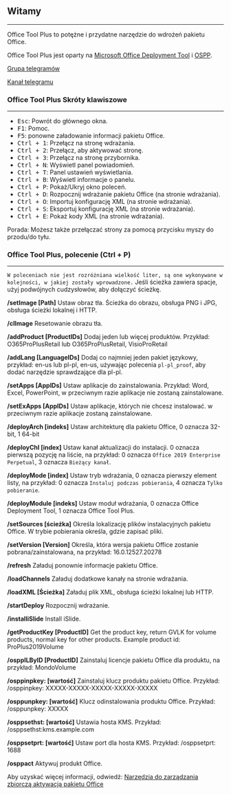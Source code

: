 ## Witamy

---

Office Tool Plus to potężne i przydatne narzędzie do wdrożeń pakietu Office.

Office Tool Plus jest oparty na [Microsoft Office Deployment Tool](https://aka.ms/ODT) i [OSPP](https://docs.microsoft.com/pl-pl/DeployOffice/vlactivation/tools-to-manage-volume-activation-of-office).

[Grupa telegramów](https://otp.landian.vip/grouplink/telegram.html)

[Kanał telegramu](https://t.me/otp_channel)

### Office Tool Plus Skróty klawiszowe

---

- <kbd>Esc</kbd>: Powrót do głównego okna.
- <kbd>F1</kbd>: Pomoc.
- <kbd>F5</kbd>: ponowne załadowanie informacji pakietu Office.
- <kbd>Ctrl + 1</kbd>: Przełącz na stronę wdrażania.
- <kbd>Ctrl + 2</kbd>: Przełącz, aby aktywować stronę.
- <kbd>Ctrl + 3</kbd>: Przełącz na stronę przybornika.
- <kbd>Ctrl + N</kbd>: Wyświetl panel powiadomień.
- <kbd>Ctrl + T</kbd>: Panel ustawień wyświetlania.
- <kbd>Ctrl + B</kbd>: Wyświetl informacje o panelu.
- <kbd>Ctrl + P</kbd>: Pokaż/Ukryj okno poleceń.
- <kbd>Ctrl + D</kbd>: Rozpocznij wdrażanie pakietu Office (na stronie wdrażania).
- <kbd>Ctrl + O</kbd>: Importuj konfigurację XML (na stronie wdrażania).
- <kbd>Ctrl + S</kbd>: Eksportuj konfigurację XML (na stronie wdrażania).
- <kbd>Ctrl + E</kbd>: Pokaż kody XML (na stronie wdrażania).

Porada: Możesz także przełączać strony za pomocą przycisku myszy do przodu/do tyłu.

### Office Tool Plus, polecenie (Ctrl + P)

---

`W poleceniach nie jest rozróżniana wielkość liter, są one wykonywane w kolejności, w jakiej zostały wprowadzone.` Jeśli ścieżka zawiera spacje, użyj podwójnych cudzysłowów, aby dołączyć ścieżkę.

**/setImage [Path]** Ustaw obraz tła. Ścieżka do obrazu, obsługa PNG i JPG, obsługa ścieżki lokalnej i HTTP.

**/clImage** Resetowanie obrazu tła.

**/addProduct [ProductIDs]** Dodaj jeden lub więcej produktów. Przykład: O365ProPlusRetail lub O365ProPlusRetail, VisioProRetail

**/addLang [LanguageIDs]** Dodaj co najmniej jeden pakiet językowy, przykład: en-us lub pl-pl, en-us, używając polecenia `pl-pl_proof`, aby dodać narzędzie sprawdzające dla pl-pl.

**/setApps [AppIDs]** Ustaw aplikacje do zainstalowania. Przykład: Word, Excel, PowerPoint, w przeciwnym razie aplikacje nie zostaną zainstalowane.

**/setExApps [AppIDs]** Ustaw aplikacje, których nie chcesz instalować. w przeciwnym razie aplikacje zostaną zainstalowane.

**/deployArch [indeks]** Ustaw architekturę dla pakietu Office, 0 oznacza 32-bit, 1 64-bit

**/deployChl [index]** Ustaw kanał aktualizacji do instalacji. 0 oznacza pierwszą pozycję na liście, na przykład: 0 oznacza `Office 2019 Enterprise Perpetual`, 3 oznacza `Bieżący kanał`.

**/deployMode [index]** Ustaw tryb wdrażania, 0 oznacza pierwszy element listy, na przykład: 0 oznacza `Instaluj podczas pobierania`, 4 oznacza `Tylko pobieranie`.

**/deployModule [indeks]** Ustaw moduł wdrażania, 0 oznacza Office Deployment Tool, 1 oznacza Office Tool Plus.

**/setSources [ścieżka]** Określa lokalizację plików instalacyjnych pakietu Office. W trybie pobierania określa, gdzie zapisać pliki.

**/setVersion [Version]** Określa, która wersja pakietu Office zostanie pobrana/zainstalowana, na przykład: 16.0.12527.20278

**/refresh** Załaduj ponownie informacje pakietu Office.

**/loadChannels** Załaduj dodatkowe kanały na stronie wdrażania.

**/loadXML [Ścieżka]** Załaduj plik XML, obsługa ścieżki lokalnej lub HTTP.

**/startDeploy** Rozpocznij wdrażanie.

**/installiSlide** Install iSlide.

**/getProductKey [ProductID]** Get the product key, return GVLK for volume products, normal key for other products. Example product id: ProPlus2019Volume

**/osppILByID [ProductID]** Zainstaluj licencje pakietu Office dla produktu, na przykład: MondoVolume

**/osppinpkey: [wartość]** Zainstaluj klucz produktu pakietu Office. Przykład: /osppinpkey: XXXXX-XXXXX-XXXXX-XXXXX-XXXXX

**/osppunpkey: [wartość]** Klucz odinstalowania produktu Office. Przykład: /osppunpkey: XXXXX

**/osppsethst: [wartość]** Ustawia hosta KMS. Przykład: /osppsethst:kms.example.com

**/osppsetprt: [wartość]** Ustaw port dla hosta KMS. Przykład: /osppsetprt: 1688

**/osppact** Aktywuj produkt Office.

Aby uzyskać więcej informacji, odwiedź: [Narzędzia do zarządzania zbiorczą aktywacją pakietu Office](https://docs.microsoft.com/pl-pl/deployoffice/vlactivation/tools-to-manage-volume-activation-of-office)
